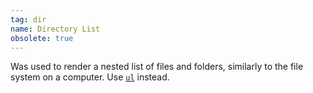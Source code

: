 ```yaml
---
tag: dir
name: Directory List
obsolete: true
---
```


Was used to render a nested list of files and folders, similarly to the file system on a computer. Use [`ul`](#ul) instead.
